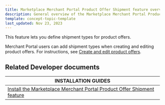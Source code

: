 ```yaml
---
title: Marketplace Merchant Portal Product Offer Shipment feature overview
description: General overview of the Marketplace Merchant Portal Product Offer Shipment feature
template: concept-topic-template
last_updated: Nov 23, 2023
---
```


This feature lets you define shipment types for product offers.

Merchant Portal users can add shipment types when creating and editing product offers. For instructions, see [Create and edit product offers](/docs/pbc/all/offer-management/latest/unified-commerce/unified-commerce-create-and-edit-product-offers.html).

## Related Developer documents

| INSTALLATION GUIDES|
| -------------- |
| [Install the Marketplace Merchant Portal Product Offer Shipment feature](/docs/pbc/all/offer-management/latest/marketplace/install-and-upgrade/install-features/install-the-marketplace-merchant-portal-product-offer-shipment-feature.html) |
